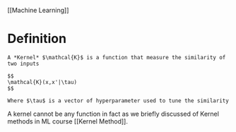 [[Machine Learning]]

# Definition

```ad-abstract
A *Kernel* $\mathcal{K}$ is a function that measure the similarity of two inputs

$$
\mathcal{K}(x,x'|\tau)
$$

Where $\tau$ is a vector of hyperparameter used to tune the similarity
```

A kernel cannot be any function in fact as we briefly discussed of Kernel methods in ML course [[Kernel Method]].

